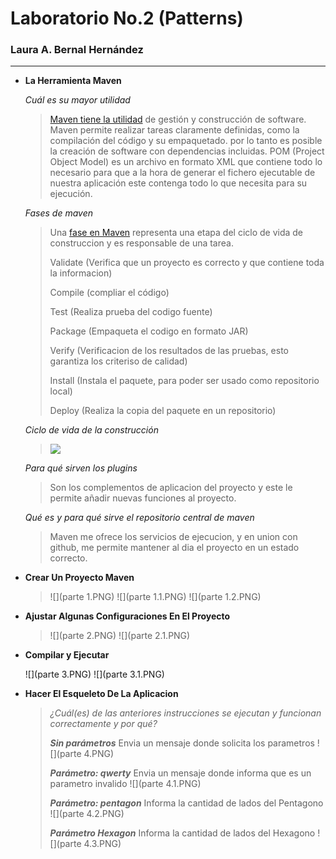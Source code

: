 # Laboratorio No.2 (Patterns) #
### Laura A. Bernal Hernández ###
_____________________________________________________________

- **La Herramienta Maven**
	
	*Cuál es su mayor utilidad*
	>[Maven tiene la utilidad](http://panamahitek.com/que-es-maven-y-para-que-se-utiliza/) de gestión y construcción de software. 
	>Maven permite realizar tareas claramente definidas, como la compilación del código y su empaquetado. 
	>por lo tanto es posible la creación de software con dependencias incluidas. 
	>POM (Project Object Model) es un archivo en formato XML que contiene todo lo necesario para que a la hora
	>de generar el fichero ejecutable de nuestra aplicación este contenga todo lo que necesita para su ejecución.
	
	*Fases de maven*
	>
	>Una [fase en Maven](https://maven.apache.org/guides/introduction/introduction-to-the-lifecycle.html) representa una etapa del ciclo de vida de construccion y es responsable de una tarea.
	>
	>Validate (Verifica que un proyecto es correcto y que contiene toda la informacion)
	>
	>Compile (compliar el código)
	>
	>Test (Realiza prueba del codigo fuente)
	>
	>Package (Empaqueta el codigo en formato JAR)
	>
	>Verify (Verificacion de los resultados de las pruebas, esto garantiza los criteriso de calidad)
	>
	>Install (Instala el paquete, para poder ser usado como repositorio local)
	>
	>Deploy (Realiza la copia del paquete en un repositorio)
	>
	
	*Ciclo de vida de la construcción*
	>![](https://jarroba.com/wp-content/uploads/2015/01/Maven-trabaja-por-ti-www.jarroba.com_.PNG)
	
	
	*Para qué sirven los plugins*
	>
	> Son los complementos de aplicacion del proyecto y este le permite añadir nuevas funciones al proyecto.
	>
	
	*Qué es y para qué sirve el repositorio central de maven*
	>
	> Maven me ofrece los servicios de ejecucion, y en union con github, me permite mantener al dia el proyecto en un estado correcto.
	>
	
- **Crear Un Proyecto Maven**

	>
	>![](parte 1.PNG)
	>![](parte 1.1.PNG)
	>![](parte 1.2.PNG)
	>
	
- **Ajustar Algunas Configuraciones En El Proyecto**
	
	>
	>![](parte 2.PNG)
	>![](parte 2.1.PNG)
	>
	
- **Compilar y Ejecutar**

	
	![](parte 3.PNG)
	![](parte 3.1.PNG)
	
	
- **Hacer El Esqueleto De La Aplicacion**

	>
	>*¿Cuál(es) de las anteriores instrucciones se ejecutan y funcionan correctamente y por qué?*
	>
	> ***Sin parámetros***
	> Envia un mensaje donde solicita los parametros
	> ![](parte 4.PNG)
	>
	> ***Parámetro: qwerty***
	> Envia un mensaje donde informa que es un parametro invalido
	> ![](parte 4.1.PNG)
	>
	> ***Parámetro: pentagon***
	> Informa la cantidad de lados del Pentagono
	> ![](parte 4.2.PNG)
	>
	> ***Parámetro Hexagon***
	>  Informa la cantidad de lados del Hexagono
	> ![](parte 4.3.PNG)
	>
	
